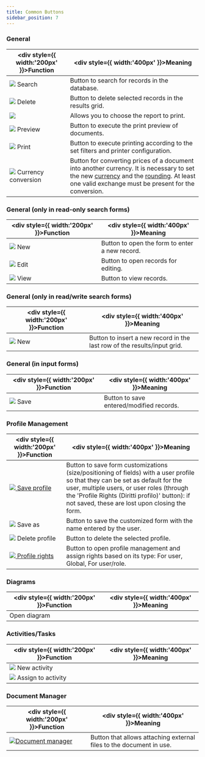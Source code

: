 ```yaml
---
title: Common Buttons 
sidebar_position: 7
---
```



### General


| <div style={{ width:'200px' }}>Function</div> | <div style={{ width:'400px' }}>Meaning</div> |
| --- | --- |
| ![](/img/neutral/common/search.png) Search | Button to search for records in the database. |
| ![](/img/neutral/common/delete.png) Delete | Button to delete selected records in the results grid. |
| ![](/img/neutral/common/combo.png)  | Allows you to choose the report to print. |
| ![](/img/neutral/common/preview1.png) Preview | Button to execute the print preview of documents. |
| ![](/img/neutral/common/print.png) Print | Button to execute printing according to the set filters and printer configuration. |
| ![](/img/neutral/common/currency.png) Currency conversion | Button for converting prices of a document into another currency. It is necessary to set the new [currency](/docs/configurations/tables/general-settings/currencies) and the [rounding](/docs/sales/sales-price-list/procedures/rounding). At least one valid exchange must be present for the conversion. |


### General (only in read-only search forms) 


| <div style={{ width:'200px' }}>Function</div> | <div style={{ width:'400px' }}>Meaning</div> |
| --- | --- |
| ![](/img/neutral/common/new.png) New  | Button to open the form to enter a new record. |
| ![](/img/neutral/common/edit.png) Edit  | Button to open records for editing. |
| ![](/img/neutral/common/view.png) View  | Button to view records. |


### General (only in read/write search forms) 


| <div style={{ width:'200px' }}>Function</div> | <div style={{ width:'400px' }}>Meaning</div> |
| --- | --- |
| ![](/img/neutral/common/new.png) New | Button to insert a new record in the last row of the results/input grid. |


### General (in input forms) 


| <div style={{ width:'200px' }}>Function</div> | <div style={{ width:'400px' }}>Meaning</div> |
| --- | --- |
| ![](/img/neutral/common/save-as.png) Save | Button to save entered/modified records. |


### Profile Management 


| <div style={{ width:'200px' }}>Function</div> | <div style={{ width:'400px' }}>Meaning</div> |
| --- | --- |
|  [![](/img/neutral/common/save.png) Save profile](/docs/guide/common/operations-with-data/form-customization-and-profiles-management)  | Button to save form customizations (size/positioning of fields) with a user profile so that they can be set as default for the user, multiple users, or user roles (through the 'Profile Rights (Diritti profilo)' button): if not saved, these are lost upon closing the form. |
| ![](/img/neutral/common/save-as.png) Save as | Button to save the customized form with the name entered by the user. |
| ![](/img/neutral/common/delete.png) Delete profile | Button to delete the selected profile. |
|  [![](/img/neutral/common/image14.png) Profile rights](/docs/guide/common/operations-with-data/form-customization-and-profiles-management)  | Button to open profile management and assign rights based on its type: For user, Global, For user/role. |


### Diagrams 


| <div style={{ width:'200px' }}>Function</div> | <div style={{ width:'400px' }}>Meaning</div> |
| --- | --- |
| Open diagram |   |


### Activities/Tasks


| <div style={{ width:'200px' }}>Function</div> | <div style={{ width:'400px' }}>Meaning</div> |
| --- | --- |
| ![](/img/neutral/common/new.png) New activity |   |
| ![](/img/neutral/common/assign-activity.png) Assign to activity |   |


### Document Manager 


| <div style={{ width:'200px' }}>Function</div> | <div style={{ width:'400px' }}>Meaning</div> |
| --- | --- |
| ![](/img/neutral/common/document-manager.png)[Document manager](/docs/guide/common/operations-with-data/document-manager) | Button that allows attaching external files to the document in use. |